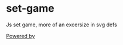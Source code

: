# set-game
Js set game, more of an excersize in svg defs

[Powered by](https://gist.github.com/imathis/b54d9a20e9a73f87971b177da9c43f6d)
